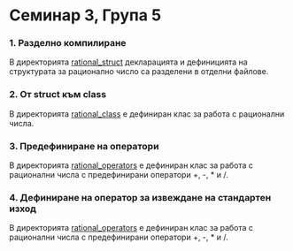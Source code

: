 # Семинар 3, Група 5

### 1. Разделно компилиране
В директорията [rational_struct](./rational_struct/) декларацията и дефиницията на структурата за рационално число са разделени в отделни файлове.

### 2. От struct към class
В директорията [rational_class](./rational_class/) е дефиниран клас за работа с рационални числа.

### 3. Предефиниране на оператори
В директорията [rational_operators](./rational_operators/) е дефиниран клас за работа с рационални числа с предефинирани оператори +, -, * и /.

### 4. Дефиниране на оператор за извеждане на стандартен изход
В директорията [rational_operators](./rational_out_operator/) е дефиниран клас за работа с рационални числа с предефинирани оператори +, -, * и /.